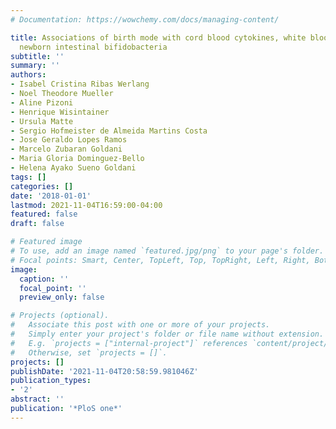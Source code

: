 ```yaml
---
# Documentation: https://wowchemy.com/docs/managing-content/

title: Associations of birth mode with cord blood cytokines, white blood cells, and
  newborn intestinal bifidobacteria
subtitle: ''
summary: ''
authors:
- Isabel Cristina Ribas Werlang
- Noel Theodore Mueller
- Aline Pizoni
- Henrique Wisintainer
- Ursula Matte
- Sergio Hofmeister de Almeida Martins Costa
- Jose Geraldo Lopes Ramos
- Marcelo Zubaran Goldani
- Maria Gloria Dominguez-Bello
- Helena Ayako Sueno Goldani
tags: []
categories: []
date: '2018-01-01'
lastmod: 2021-11-04T16:59:00-04:00
featured: false
draft: false

# Featured image
# To use, add an image named `featured.jpg/png` to your page's folder.
# Focal points: Smart, Center, TopLeft, Top, TopRight, Left, Right, BottomLeft, Bottom, BottomRight.
image:
  caption: ''
  focal_point: ''
  preview_only: false

# Projects (optional).
#   Associate this post with one or more of your projects.
#   Simply enter your project's folder or file name without extension.
#   E.g. `projects = ["internal-project"]` references `content/project/deep-learning/index.md`.
#   Otherwise, set `projects = []`.
projects: []
publishDate: '2021-11-04T20:58:59.981046Z'
publication_types:
- '2'
abstract: ''
publication: '*PloS one*'
---
```

